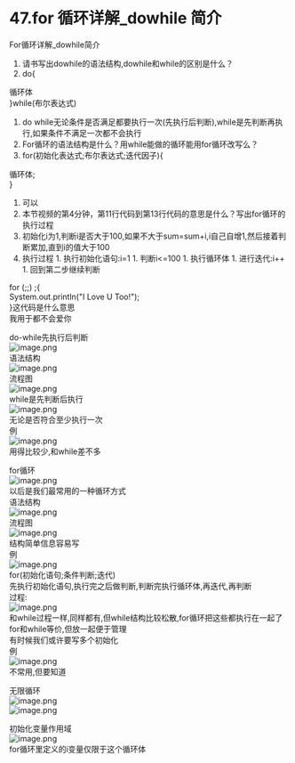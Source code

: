 # 47.for 循环详解_dowhile 简介

For循环详解_dowhile简介<br />

1. 请书写出dowhile的语法结构,dowhile和while的区别是什么？
  1. do{

循环体         <br />}while(布尔表达式)

  1. do while无论条件是否满足都要执行一次(先执行后判断),while是先判断再执行,如果条件不满足一次都不会执行
2. For循环的语法结构是什么？用while能做的循环能用for循环改写么？
  1. for(初始化表达式;布尔表达式;迭代因子){

循环体;<br />}

  1. 可以
1. 本节视频的第4分钟，第11行代码到第13行代码的意思是什么？写出for循环的执行过程
  1. 初始化i为1,判断i是否大于100,如果不大于sum=sum+i,i自己自增1,然后接着判断累加,直到i的值大于100
  1. 执行过程
    1. 执行初始化语句:i=1
    1. 判断i<=100
    1. 执行循环体
    1. 进行迭代:i++
    1. 回到第二步继续判断

for (;;) ;{<br />System.out.println("I Love U Too!");<br />}这代码是什么意思<br />我用于都不会爱你

do-while先执行后判断<br />![image.png](https://cdn.nlark.com/yuque/0/2019/png/349894/1559100018625-e7e17238-9022-4378-9189-74d807dea70a.png#align=left&display=inline&height=70&name=image.png&originHeight=70&originWidth=463&size=37833&status=done&width=463)<br />语法结构<br />![image.png](https://cdn.nlark.com/yuque/0/2019/png/349894/1559100028646-09d83941-00b8-4a5b-93b6-715cfea8504f.png#align=left&display=inline&height=40&name=image.png&originHeight=40&originWidth=137&size=5620&status=done&width=137)<br />流程图<br />![image.png](https://cdn.nlark.com/yuque/0/2019/png/349894/1559100038529-1d5074ab-909f-4c13-a67c-aba184f77ce4.png#align=left&display=inline&height=204&name=image.png&originHeight=204&originWidth=187&size=15078&status=done&width=187)<br />while是先判断后执行<br />![image.png](https://cdn.nlark.com/yuque/0/2019/png/349894/1559100077140-e30ecff4-2dc6-4d1d-8d5f-9f3179db6e22.png#align=left&display=inline&height=36&name=image.png&originHeight=36&originWidth=136&size=6242&status=done&width=136)<br />无论是否符合至少执行一次<br />例<br />![image.png](https://cdn.nlark.com/yuque/0/2019/png/349894/1559100089531-7fc7d466-8f41-46e7-b640-9308e1e1acd5.png#align=left&display=inline&height=106&name=image.png&originHeight=106&originWidth=229&size=28703&status=done&width=229)<br />用得比较少,和while差不多

for循环<br />![image.png](https://cdn.nlark.com/yuque/0/2019/png/349894/1559100121848-fd46819a-4860-4aba-86e1-a3b2e614526c.png#align=left&display=inline&height=101&name=image.png&originHeight=101&originWidth=671&size=51427&status=done&width=671)<br />以后是我们最常用的一种循环方式<br />语法结构<br />![image.png](https://cdn.nlark.com/yuque/0/2019/png/349894/1559100623074-9385691a-c809-4428-b2ed-2b40e7600932.png#align=left&display=inline&height=55&name=image.png&originHeight=55&originWidth=296&size=2595&status=done&width=296)<br />流程图<br />![image.png](https://cdn.nlark.com/yuque/0/2019/png/349894/1559100636001-39997b5b-868e-447f-9d28-1c81ca766aaa.png#align=left&display=inline&height=387&name=image.png&originHeight=387&originWidth=281&size=17554&status=done&width=281)<br />结构简单信息容易写<br />例<br />![image.png](https://cdn.nlark.com/yuque/0/2019/png/349894/1559100166826-4b32cb08-7434-4117-92d0-1bb470588d1a.png#align=left&display=inline&height=118&name=image.png&originHeight=118&originWidth=194&size=26323&status=done&width=194)<br />for(初始化语句;条件判断;迭代)<br />先执行初始化语句,执行完之后做判断,判断完执行循环体,再迭代,再判断<br />过程:<br />![image.png](https://cdn.nlark.com/yuque/0/2019/png/349894/1559100269761-d2c6329b-a0e6-4f79-bbee-0ad538f30560.png#align=left&display=inline&height=92&name=image.png&originHeight=92&originWidth=170&size=16878&status=done&width=170)<br />和while过程一样,同样都有,但while结构比较松散,for循环把这些都执行在一起了<br />for和while等价,但放一起便于管理<br />有时候我们或许要写多个初始化<br />例<br />![image.png](https://cdn.nlark.com/yuque/0/2019/png/349894/1559100417053-f2eea891-9588-4268-a4c5-c2a927ff6c03.png#align=left&display=inline&height=41&name=image.png&originHeight=41&originWidth=231&size=13464&status=done&width=231)<br />不常用,但要知道

无限循环<br />![image.png](https://cdn.nlark.com/yuque/0/2019/png/349894/1559100466559-0856d7cd-f2b6-46c2-8646-38e46eda7e22.png#align=left&display=inline&height=101&name=image.png&originHeight=101&originWidth=441&size=36410&status=done&width=441)<br />![image.png](https://cdn.nlark.com/yuque/0/2019/png/349894/1559100493847-7371846b-3775-4a27-ab9f-7e3047e23150.png#align=left&display=inline&height=44&name=image.png&originHeight=44&originWidth=196&size=12023&status=done&width=196)

初始化变量作用域<br />![image.png](https://cdn.nlark.com/yuque/0/2019/png/349894/1559100519849-c1f34745-f7e6-44ff-b169-710b49522203.png#align=left&display=inline&height=47&name=image.png&originHeight=47&originWidth=158&size=8490&status=done&width=158)<br />for循环里定义的i变量仅限于这个循环体





